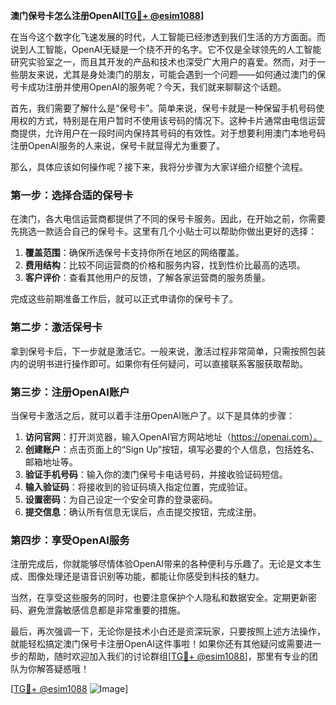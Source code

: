 **澳门保号卡怎么注册OpenAI[[TG💪+ @esim1088](https://t.me/s/esim1088)]**

在当今这个数字化飞速发展的时代，人工智能已经渗透到我们生活的方方面面。而说到人工智能，OpenAI无疑是一个绕不开的名字。它不仅是全球领先的人工智能研究实验室之一，而且其开发的产品和技术也深受广大用户的喜爱。然而，对于一些朋友来说，尤其是身处澳门的朋友，可能会遇到一个问题——如何通过澳门的保号卡成功注册并使用OpenAI的服务呢？今天，我们就来聊聊这个话题。

首先，我们需要了解什么是“保号卡”。简单来说，保号卡就是一种保留手机号码使用权的方式，特别是在用户暂时不使用该号码的情况下。这种卡片通常由电信运营商提供，允许用户在一段时间内保持其号码的有效性。对于想要利用澳门本地号码注册OpenAI服务的人来说，保号卡就显得尤为重要了。

那么，具体应该如何操作呢？接下来，我将分步骤为大家详细介绍整个流程。

### 第一步：选择合适的保号卡

在澳门，各大电信运营商都提供了不同的保号卡服务。因此，在开始之前，你需要先挑选一款适合自己的保号卡。这里有几个小贴士可以帮助你做出更好的选择：

1. **覆盖范围**：确保所选保号卡支持你所在地区的网络覆盖。
2. **费用结构**：比较不同运营商的价格和服务内容，找到性价比最高的选项。
3. **客户评价**：查看其他用户的反馈，了解各家运营商的服务质量。

完成这些前期准备工作后，就可以正式申请你的保号卡了。

### 第二步：激活保号卡

拿到保号卡后，下一步就是激活它。一般来说，激活过程非常简单，只需按照包装内的说明书进行操作即可。如果你有任何疑问，可以直接联系客服获取帮助。

### 第三步：注册OpenAI账户

当保号卡激活之后，就可以着手注册OpenAI账户了。以下是具体的步骤：

1. **访问官网**：打开浏览器，输入OpenAI官方网站地址（https://openai.com）。
2. **创建账户**：点击页面上的“Sign Up”按钮，填写必要的个人信息，包括姓名、邮箱地址等。
3. **验证手机号码**：输入你的澳门保号卡电话号码，并接收验证码短信。
4. **输入验证码**：将接收到的验证码填入指定位置，完成验证。
5. **设置密码**：为自己设定一个安全可靠的登录密码。
6. **提交信息**：确认所有信息无误后，点击提交按钮，完成注册。

### 第四步：享受OpenAI服务

注册完成后，你就能够尽情体验OpenAI带来的各种便利与乐趣了。无论是文本生成、图像处理还是语音识别等功能，都能让你感受到科技的魅力。

当然，在享受这些服务的同时，也要注意保护个人隐私和数据安全。定期更新密码、避免泄露敏感信息都是非常重要的措施。

最后，再次强调一下，无论你是技术小白还是资深玩家，只要按照上述方法操作，就能轻松搞定澳门保号卡注册OpenAI这件事啦！如果你还有其他疑问或需要进一步的帮助，随时欢迎加入我们的讨论群组[[TG💪+ @esim1088](https://t.me/s/esim1088)]，那里有专业的团队为你解答疑惑哦！

[[TG💪+ @esim1088](https://t.me/s/esim1088) ![Image](https://i.postimg.cc/4NQfJmqS/Snipaste-2025-05-13-00-14-12.png)]